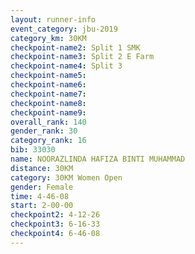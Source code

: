 ```yaml
---
layout: runner-info 
event_category: jbu-2019 
category_km: 30KM 
checkpoint-name2: Split 1 SMK 
checkpoint-name3: Split 2 E Farm 
checkpoint-name4: Split 3 
checkpoint-name5: 
checkpoint-name6: 
checkpoint-name7: 
checkpoint-name8: 
checkpoint-name9: 
overall_rank: 140
gender_rank: 30
category_rank: 16
bib: 33030
name: NOORAZLINDA HAFIZA BINTI MUHAMMAD
distance: 30KM
category: 30KM Women Open
gender: Female
time: 4-46-08
start: 2-00-00
checkpoint2: 4-12-26
checkpoint3: 6-16-33
checkpoint4: 6-46-08
---
```


